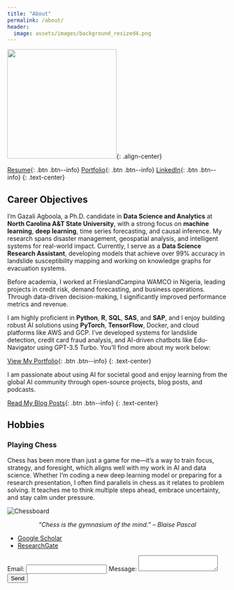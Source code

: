 ```yaml
---
title: "About"
permalink: /about/
header:
  image: assets/images/background_resized4.png
---
```


<img src="https://gazmaths.github.io/assets/images/gazal-headshort2.jpg" width="250">{: .align-center}

[Resume](https://gazmaths.github.io/cv/){: .btn .btn--info} [Portfolio](https://gazmaths.github.io/portfolio/){: .btn .btn--info} [LinkedIn](https://www.linkedin.com/in/gazal-agboola-351b44b8/){: .btn .btn--info}
{: .text-center}




## Career Objectives
I’m Gazali Agboola, a Ph.D. candidate in **Data Science and Analytics** at **North Carolina A&T State University**, with a strong focus on **machine learning**, **deep learning**, time series forecasting, and causal inference. My research spans disaster management, geospatial analysis, and intelligent systems for real-world impact. Currently, I serve as a **Data Science Research Assistant**, developing models that achieve over 99% accuracy in landslide susceptibility mapping and working on knowledge graphs for evacuation systems.

Before academia, I worked at FrieslandCampina WAMCO in Nigeria, leading projects in credit risk, demand forecasting, and business operations. Through data-driven decision-making, I significantly improved performance metrics and revenue.

I am highly proficient in **Python**, **R**, **SQL**, **SAS**, and **SAP**, and I enjoy building robust AI solutions using **PyTorch**, **TensorFlow**, Docker, and cloud platforms like AWS and GCP. I’ve developed systems for landslide detection, credit card fraud analysis, and AI-driven chatbots like Edu-Navigator using GPT-3.5 Turbo. You’ll find more about my work below:

[View My Portfolio](https://gazmaths.github.io/portfolio/){: .btn .btn--info}
{: .text-center}

I am passionate about using AI for societal good and enjoy learning from the global AI community through open-source projects, blog posts, and podcasts. 

[Read My Blog Posts](https://gazmaths.github.io/posts/){: .btn .btn--info}
{: .text-center}

## Hobbies
### Playing Chess
Chess has been more than just a game for me—it’s a way to train focus, strategy, and foresight, which aligns well with my work in AI and data science. Whether I’m coding a new deep learning model or preparing for a research presentation, I often find parallels in chess as it relates to problem solving. It teaches me to think multiple steps ahead, embrace uncertainty, and stay calm under pressure.

![Chessboard](https://gazmaths.github.io/assets/images/chessboard.jpg)

<p align="center"><em>“Chess is the gymnasium of the mind.” – Blaise Pascal</em></p>


- [Google Scholar](https://scholar.google.com/citations?hl=en&user=qs8xlvMAAAAJ)
- [ResearchGate](https://www.researchgate.net/profile/Gazali-Agboola)

<form action="https://formspree.io/f/mwplnnrp" method="POST">
  <label for="email">Email:</label>
  <input type="email" id="email" name="email" required>
  <label for="message">Message:</label>
  <textarea id="message" name="message" required></textarea>
  <button type="submit">Send</button>
</form>
